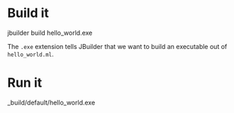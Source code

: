 # Build it

  jbuilder build hello_world.exe

The `.exe` extension tells JBuilder that we want to build an executable out of
`hello_world.ml`.

# Run it

  _build/default/hello_world.exe
